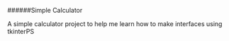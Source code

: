 ######Simple Calculator

A simple calculator project to help me learn how to make interfaces using tkinterPS 

